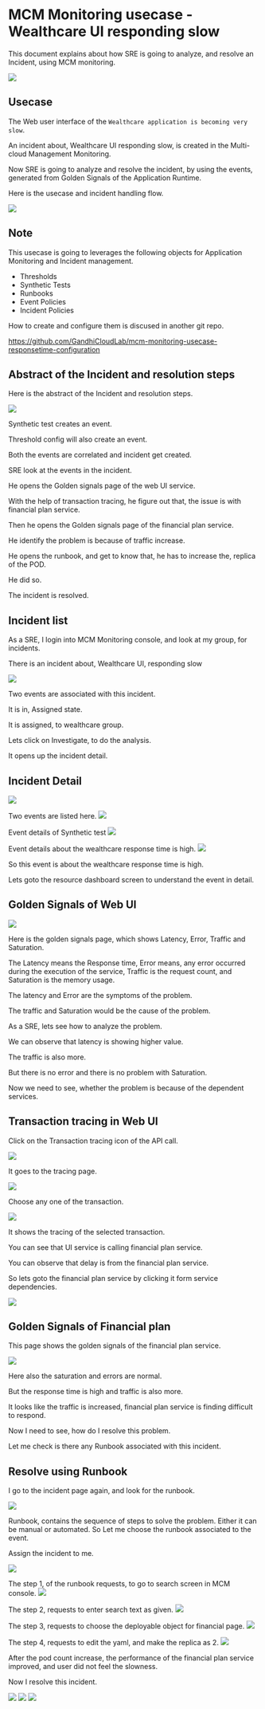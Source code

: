 # MCM Monitoring usecase - Wealthcare UI responding slow

This document explains about how  SRE  is going to analyze, and resolve an Incident, using MCM monitoring. 

<img src="images/30-response-1.png">


## Usecase

The Web user interface of the `Wealthcare application is becoming very slow`.

An incident about, Wealthcare UI responding slow, is created in the Multi-cloud Management Monitoring.

Now SRE is going to analyze and resolve the incident, by using the events, generated from Golden Signals of the Application Runtime.

Here is the usecase and incident handling flow.

<img src="images/30-response-2.png">


## Note

This usecase is going to leverages the following objects for Application Monitoring and Incident management.
- Thresholds
- Synthetic Tests
- Runbooks
- Event Policies
- Incident Policies

How to create and configure them is discused in another git repo. 

https://github.com/GandhiCloudLab/mcm-monitoring-usecase-responsetime-configuration


## Abstract of the Incident and resolution steps

Here is the abstract of the Incident and resolution steps.

<img src="images/30-response-3.png">


Synthetic test creates an event.

Threshold config will also create an event.

Both the events are correlated and incident get created.

SRE look at the events in the incident.

He opens the Golden signals page of the web UI service.

With the help of transaction tracing, he figure out that, the issue is with financial plan service.

Then he opens the Golden signals page of the financial plan service.

He identify the problem is because of traffic increase. 

He opens the runbook, and get to know that, he has to increase the, replica of the POD.

He did so.

The incident is resolved. 


## Incident list

As a SRE, I  login into MCM Monitoring console, and look at my group, for incidents. 

There is an incident about, Wealthcare UI, responding slow

<img src="images/01-responsetime-1.png">

Two  events  are  associated with this incident.

It is in, Assigned state.

It is assigned, to wealthcare group.

Lets click on Investigate, to do the analysis.

It opens up the incident detail.

## Incident Detail

<img src="images/01-responsetime-2.png">

Two events are listed here.
<img src="images/01-responsetime-3.png">

Event details of Synthetic test
<img src="images/01-responsetime-4.png">

Event details about the wealthcare response time is high.
<img src="images/01-responsetime-4.png">

So this event is about the wealthcare response time is high.

Lets goto the resource dashboard screen to understand the event in detail.

## Golden Signals of Web UI

<img src="images/02-responsetime-1.png">

Here is the golden signals page, which shows Latency, Error, Traffic and Saturation. 

The Latency means the Response time, Error means, any error occurred during the execution of the service, Traffic is the request count, and Saturation is the memory usage. 

The latency and Error are the symptoms of the problem. 

The traffic and Saturation would be the cause of the problem.


As a SRE, lets see how to analyze the problem. 

We can observe that latency is showing higher value.

The traffic is also more. 

But there is no error and there is no problem with Saturation. 

Now we need to see, whether the problem is because of the dependent services. 

## Transaction tracing in Web UI
Click on the Transaction tracing icon of the API call.  

<img src="images/02-responsetime-2.png">

It goes to the tracing page. 

<img src="images/02-responsetime-3.png">

Choose any one of the transaction. 

<img src="images/02-responsetime-4.png">

It shows the tracing of the selected transaction.

You can see that UI service is calling financial plan service.

You can observe that delay is from the financial plan service. 

So lets goto the financial plan service by clicking it form service dependencies.

<img src="images/02-responsetime-5.png">

## Golden Signals of Financial plan

This page shows the golden signals of the financial plan service. 

<img src="images/03-responsetime-1.png">

Here also the saturation and errors are normal.

But the response time is high and traffic is also more.

It looks like the traffic is increased, financial plan service is finding difficult to respond.

Now I need to see, how do I resolve this problem. 


Let me check is there any Runbook associated with this incident. 

## Resolve using Runbook

I go to the incident page again, and look for the runbook.

<img src="images/04-responsetime-1.png">

Runbook, contains the sequence of steps to solve the problem. Either it can be manual or automated. So Let me choose the runbook associated to the event.

Assign the incident to me. 

<img src="images/04-responsetime-2.png">

The step 1, of the runbook requests, to go to search screen in MCM console.
<img src="images/04-responsetime-3.png">

The step 2, requests to enter search text as given.
<img src="images/04-responsetime-4.png">

The step 3, requests to choose the deployable object for financial page.
<img src="images/04-responsetime-5.png">

The step 4, requests to edit the yaml, and make the replica as 2.
<img src="images/04-responsetime-6.png">


After the pod count increase, the performance of the financial plan service improved, and user did not feel the slowness.

Now I resolve this incident.

<img src="images/04-responsetime-7.png">

<img src="images/04-responsetime-8.png">

<img src="images/04-responsetime-9.png">
